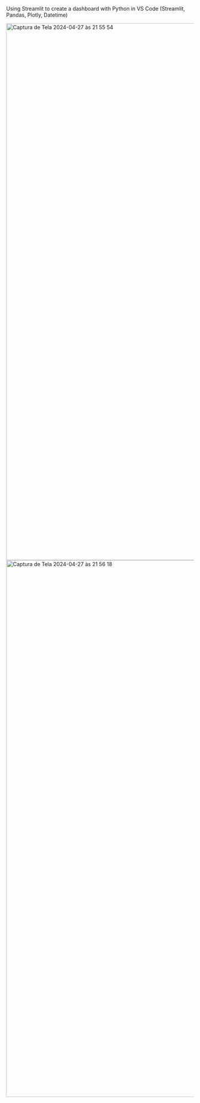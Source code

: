 Using Streamlit to create a dashboard with Python in VS Code (Streamlit, Pandas, Plotly, Datetime)

<img width="1440" alt="Captura de Tela 2024-04-27 às 21 55 54" src="https://github.com/guilhermemannapires/Streamlit-dashboard/assets/167683716/555ef2c7-536c-4ce3-a66b-9eaed34667e5">

<img width="1440" alt="Captura de Tela 2024-04-27 às 21 56 18" src="https://github.com/guilhermemannapires/Streamlit-dashboard/assets/167683716/010990aa-1d7d-418f-9085-3b6cae6b34c3">
